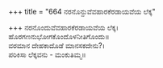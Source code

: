 +++
title = "664 ನರನೊನ್ದುವೆವಹಾರಕೆರಡಾಯವೆಯ ಲೆಕ್ಕ"

+++
ನರನೊಂದುವೆವಹಾರಕೆರಡಾಯವೆಯ ಲೆಕ್ಕ।  
ಹೊರಗಣನುಭೋಗಕೊಂದೊಳನೀತಿಗೊಂದು॥  
ವರಮಾನ ದೇಹಕಾದೊಡೆ ಮಾನಸಕದೇನು?।  
ಪರಿಕಿಸಾ ಲೆಕ್ಕವನು - ಮಂಕುತಿಮ್ಮ॥  
